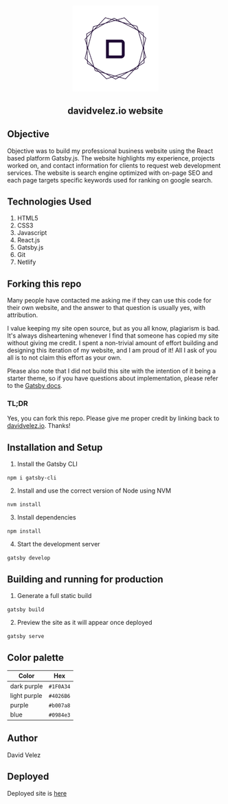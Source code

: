 <p align='center'>
<img src='src/images/logo.svg' width='200'/>
</p>

<h2 align='center'>
davidvelez.io website
</h2>

## Objective
Objective was to build my professional business website using the React based platform Gatsby.js. The website highlights my experience, projects worked on, and
contact information for clients to request web development services. The website is search engine optimized with on-page SEO and each page targets specific keywords used for ranking on google search.

## Technologies Used
1. HTML5
2. CSS3
3. Javascript
4. React.js
5. Gatsby.js
6. Git
6. Netlify

## Forking this repo
Many people have contacted me asking me if they can use this code for their own website, and the answer to that question is usually yes, with attribution.

I value keeping my site open source, but as you all know, plagiarism is bad. It's always disheartening whenever I find that someone has copied my site without giving me credit. I spent a non-trivial amount of effort building and designing this iteration of my website, and I am proud of it! All I ask of you all is to not claim this effort as your own.

Please also note that I did not build this site with the intention of it being a starter theme, so if you have questions about implementation, please refer to the [Gatsby docs].

### TL;DR
Yes, you can fork this repo. Please give me proper credit by linking back to [davidvelez.io]. Thanks!

## Installation and Setup
1. Install the Gatsby CLI


```npm i gatsby-cli```

2. Install and use the correct version of Node using NVM

```nvm install```

3. Install dependencies

```npm install```

4. Start the development server

```gatsby develop```

## Building and running for production

1. Generate a full static build

```gatsby build```

2. Preview the site as it will appear once deployed

```gatsby serve```

## Color palette

Color | Hex
------------ | -------------
dark purple | ```#1F0A34```
light purple | ```#4026B6```
purple | ```#b007a8```
blue | ```#0984e3```



## Author
David Velez

## Deployed

Deployed site is [here]

[here]: http://www.davidvelez.io
[davidvelez.io]: http://www.davidvelez.io
[Gatsby docs]: https://www.gatsbyjs.com/docs/
